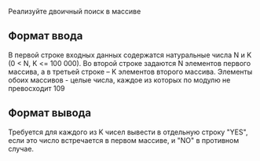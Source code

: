 Реализуйте двоичный поиск в массиве

## Формат ввода

В первой строке входных данных содержатся натуральные числа N и K (0 < N, K <= 100 000). Во второй строке задаются N элементов первого массива, а в третьей строке – K элементов второго массива. Элементы обоих массивов - целые числа, каждое из которых по модулю не превосходит 109

## Формат вывода

Требуется для каждого из K чисел вывести в отдельную строку "YES", если это число встречается в первом массиве, и "NO" в противном случае.
